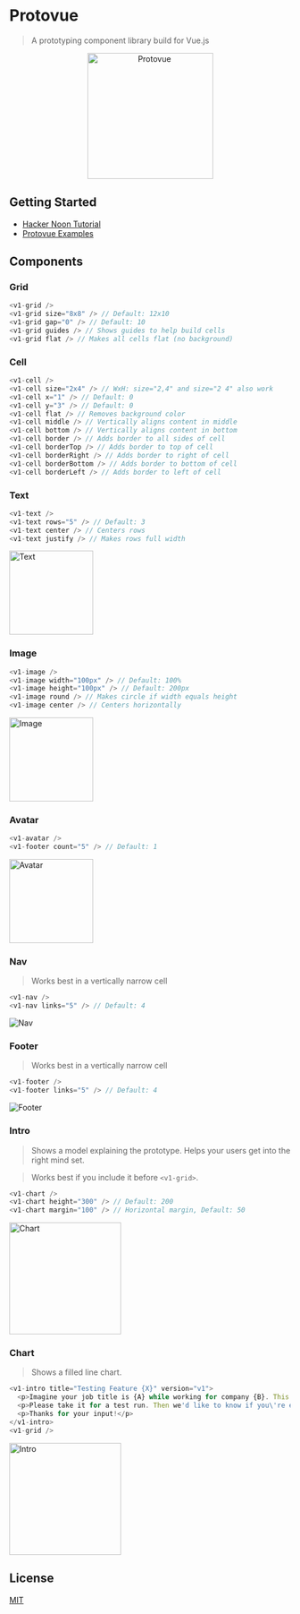 # Protovue

> A prototyping component library build for Vue.js

<p align="center">
  <img alt="Protovue" src="https://v1labs.github.io/protovue/assets/icon-green.png?raw=true" width="225" />
</p>

## Getting Started

- [Hacker Noon Tutorial](https://hackernoon.com/hello-protovue-prototyping-component-framework-for-vue-js-8d33351e59c0)
- [Protovue Examples](https://github.com/v1Labs/protovue-examples)

## Components

### Grid

```javascript
<v1-grid />
<v1-grid size="8x8" /> // Default: 12x10
<v1-grid gap="0" /> // Default: 10
<v1-grid guides /> // Shows guides to help build cells
<v1-grid flat /> // Makes all cells flat (no background)
```

### Cell

```javascript
<v1-cell />
<v1-cell size="2x4" /> // WxH: size="2,4" and size="2 4" also work
<v1-cell x="1" /> // Default: 0
<v1-cell y="3" /> // Default: 0
<v1-cell flat /> // Removes background color
<v1-cell middle /> // Vertically aligns content in middle
<v1-cell bottom /> // Vertically aligns content in bottom
<v1-cell border /> // Adds border to all sides of cell
<v1-cell borderTop /> // Adds border to top of cell
<v1-cell borderRight /> // Adds border to right of cell
<v1-cell borderBottom /> // Adds border to bottom of cell
<v1-cell borderLeft /> // Adds border to left of cell
```

### Text

```javascript
<v1-text />
<v1-text rows="5" /> // Default: 3
<v1-text center /> // Centers rows
<v1-text justify /> // Makes rows full width
```
<img alt="Text" src="https://v1labs.github.io/protovue/assets/text.png?raw=true" height="150px" />

### Image

```javascript
<v1-image />
<v1-image width="100px" /> // Default: 100%
<v1-image height="100px" /> // Default: 200px
<v1-image round /> // Makes circle if width equals height
<v1-image center /> // Centers horizontally
```
<img alt="Image" src="https://v1labs.github.io/protovue/assets/image.png?raw=true" height="150px" />

### Avatar

```javascript
<v1-avatar />
<v1-footer count="5" /> // Default: 1
```
<img alt="Avatar" src="https://v1labs.github.io/protovue/assets/avatar.png?raw=true" height="150px" />

### Nav

> Works best in a vertically narrow cell

```javascript
<v1-nav />
<v1-nav links="5" /> // Default: 4
```
<img alt="Nav" src="https://v1labs.github.io/protovue/assets/nav.png?raw=true" />

### Footer

> Works best in a vertically narrow cell

```javascript
<v1-footer />
<v1-footer links="5" /> // Default: 4
```
<img alt="Footer" src="https://v1labs.github.io/protovue/assets/footer.png?raw=true" />

### Intro

> Shows a model explaining the prototype. Helps your users get into the right mind set.

> Works best if you include it before `<v1-grid>`.

```javascript
<v1-chart />
<v1-chart height="300" /> // Default: 200
<v1-chart margin="100" /> // Horizontal margin, Default: 50
```
<img alt="Chart" src="https://v1labs.github.io/protovue/assets/chart.png?raw=true" height="200px" />

### Chart

> Shows a filled line chart.

```javascript
<v1-intro title="Testing Feature {X}" version="v1">
  <p>Imagine your job title is {A} while working for company {B}. This prototype explores a solution for problem {C}.</p>
  <p>Please take it for a test run. Then we'd like to know if you\'re excited about this direction and if you've got any feedback or ideas.</p>
  <p>Thanks for your input!</p>
</v1-intro>
<v1-grid />
```
<img alt="Intro" src="https://v1labs.github.io/protovue/assets/intro.png?raw=true" height="200px" />

## License
[MIT](https://github.com/v1Labs/protovue/blob/master/LICENSE)

